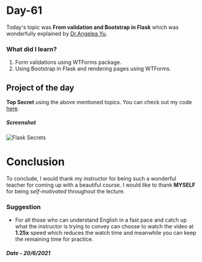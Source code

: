 # Day-61

 Today's topic was **From validation and Bootstrap in Flask** which was wonderfully explained by  [Dr.Angelea Yu](https://www.udemy.com/user/4b4368a3-b5c8-4529-aa65-2056ec31f37e/). 

### What did I learn?

1. Form validations using WTForms package.
2. Using Bootstrap in Flask and rendering pages using WTForms.

## Project of the day

**Top Secret** using the above mentioned topics. You can check out my code [here](Flask-Secrets/main.py).  

##### Screenshot

![Flask Secrets](images/d61.gif)

# Conclusion

To conclude, I would thank my instructor for being such a wonderful teacher for coming up with a beautiful course. I would like to thank **MYSELF** for being _self-motivated_ throughout the lecture. 

### Suggestion

- For all those who can understand English in a fast pace and catch up what the instructor is trying to convey can choose to watch the video at **1.25x** speed which reduces the watch time and meanwhile you can keep the remaining time for practice.

##### Date - 20/6/2021